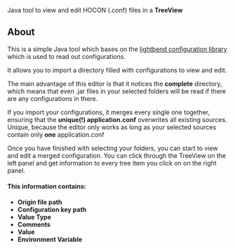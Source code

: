Java tool to view and edit HOCON (.conf) files in a **TreeView** 

## About

This is a simple Java tool which bases on the [lightbend configuration library](https://github.com/lightbend/config)
which is used to read out configurations. 

It allows you to import a 
directory filled with configurations to view and edit.

The main advantage of this editor is that it notices the **complete** directory,
which means that even .jar files in your selected folders will be 
read if there are any configurations in there. 

If you import your configurations, it merges every single one together, ensuring that 
the **unique(!) application.conf** overwrites all existing sources.
Unique, because the editor only works as long as your selected sources contain only **one** application.conf

Once you have finished with selecting your folders, you can start to view and edit a merged configuration.
You can click through the TreeView on the left panel and get information to every tree item you click on
on the right panel.

#### This information contains:

- **Origin file path** 
- **Configuration key path**
- **Value Type**
- **Comments**
- **Value**
- **Environment Variable**




